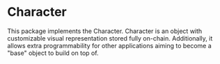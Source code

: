 # Character

This package implements the Character. Character is an object with customizable visual
representation stored fully on-chain. Additionally, it allows extra programmability for other
applications aiming to become a "base" object to build on top of.
